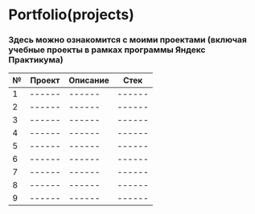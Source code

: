 # Portfolio(projects)
### Здесь можно ознакомится с моими проектами (включая учебные проекты в рамках программы Яндекс Практикума)

| № | Проект | Описание | Стек |
| ------ | ------ | ------ | ------ |
| 1 | ------ | ------ | ------ |
| 2 | ------ | ------ | ------ |
| 3 | ------ | ------ | ------ |
| 4 | ------ | ------ | ------ |
| 5 | ------ | ------ | ------ |
| 6 | ------ | ------ | ------ |
| 7 | ------ | ------ | ------ |
| 8 | ------ | ------ | ------ |
| 9 | ------ | ------ | ------ |
